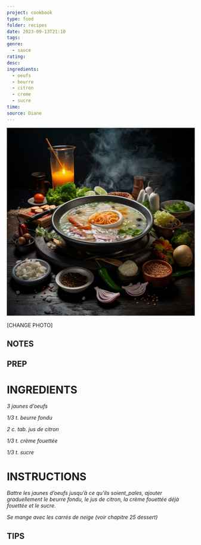 ```yaml
---
project: cookbook
type: food
folder: recipes
date: 2023-09-13T21:10
tags: 
genre:
  - sauce
rating: 
desc: 
ingredients:
  - oeufs
  - beurre
  - citron
  - creme
  - sucre
time: 
source: Diane
---
```


![IMAGE](_default.png)


[CHANGE PHOTO]


## NOTES




## PREP


# INGREDIENTS

_3 jaunes d’oeufs_

_1/3 t. beurre fondu_

_2 c. tab. jus de citron_

_1/3 t. crème fouettée_

_1/3 t. sucre_

# INSTRUCTIONS

_Battre les jaunes d’oeufs jusqu’à ce qu’ils_
_soient_pales, ajouter graduellement le beurre_
_fondu, le jus de citron, la crème fouettée déjà_
_fouettée et le sucre._

_Se mange avec les carrés de neige_
_(voir chapitre 25 dessert)_



## TIPS




